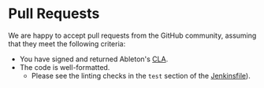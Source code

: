 Pull Requests
=============

We are happy to accept pull requests from the GitHub community, assuming that they meet
the following criteria:

 - You have signed and returned Ableton's [CLA][cla].
 - The code is well-formatted.
   * Please see the linting checks in the `test` section of the
     [Jenkinsfile][jenkinsfile]).
 
 [cla]: http://ableton.github.io/cla/
 [jenkinsfile]: https://github.com/AbletonDevTools/groovylint/blob/master/Jenkinsfile
